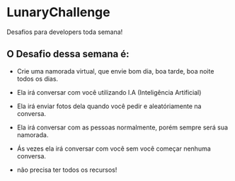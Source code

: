 # LunaryChallenge
Desafios para developers toda semana!

## O Desafio dessa semana é:

- Crie uma namorada virtual, que envie bom dia, boa tarde, boa noite todos os dias.
 - Ela irá conversar com você utilizando I.A (Inteligência Artificial)
 - Ela irá enviar fotos dela quando você pedir e aleatóriamente na conversa.
 - Ela irá conversar com as pessoas normalmente, porém sempre será sua namorada.
 - Ás vezes ela irá conversar com você sem você começar nenhuma conversa.

- não precisa ter todos os recursos!
